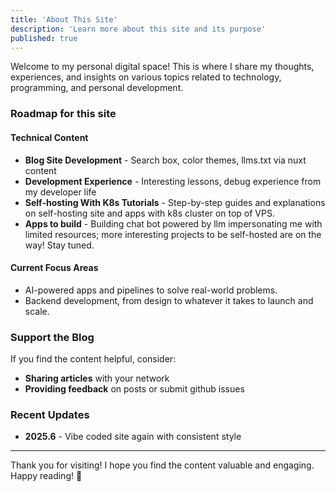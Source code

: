 ```yaml
---
title: 'About This Site'
description: 'Learn more about this site and its purpose'
published: true
---
```


Welcome to my personal digital space! This is where I share my thoughts, experiences, and insights on various topics related to technology, programming, and personal development.

### Roadmap for this site

#### Technical Content
- **Blog Site Development** - Search box, color themes, llms.txt via nuxt content
- **Development Experience** - Interesting lessons, debug experience from my developer life
- **Self-hosting With K8s Tutorials** - Step-by-step guides and explanations on self-hosting site and apps with k8s cluster on top of VPS.
- **Apps to build** - Building chat bot powered by llm impersonating me with limited resources; more interesting projects to be self-hosted are on the way! Stay tuned.

#### Current Focus Areas
- AI-powered apps and pipelines to solve real-world problems.
- Backend development, from design to whatever it takes to launch and scale.


### Support the Blog

If you find the content helpful, consider:

- **Sharing articles** with your network
- **Providing feedback** on posts or submit github issues

### Recent Updates

- **2025.6** - Vibe coded site again with consistent style

---

Thank you for visiting! I hope you find the content valuable and engaging. Happy reading! 🚀